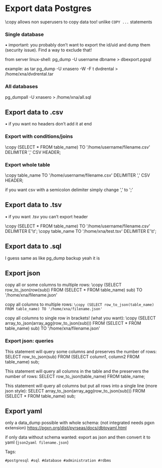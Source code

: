 # Export data Postgres

\\copy allows non superusers to copy data too! unlike `COPY ...` statements

### Single database

• important: you probably don’t want to export the id/uid and dump them (security issue). Find a way to exclude that!

from server linux-shell: pg_dump -U username dbname > dbexport.pgsql

example: as tar
pg_dump -U xnasero -W -F t dvdrental > /home/xna/dvdrental.tar

### All databases

pg_dumpall -U xnasero > /home/xna/all.sql

## Export data to .csv

• if you want no headers don’t add it at end


### Export with conditions/joins

\copy (SELECT * FROM table_name) TO '/home/username/filename.csv' DELIMITER ',' CSV HEADER;

### Export whole table

\copy table_name TO '/home/username/filename.csv' DELIMITER ',' CSV HEADER;

if you want csv with a semicolon delimiter simply change ',’ to ';’

## Export data to .tsv

• if you want .tsv you can’t export header

\copy (SELECT * FROM table_name) TO '/home/username/filename.csv' DELIMITER E'\t';
\copy table_name TO '/home/xna/test.tsv' DELIMITER E'\t';

## Export data to .sql

I guess same as like pg_dump backup yeah it is

## Export json

copy all or some columns to multiple rows:
\copy (SELECT row_to_json(row(sub)) FROM (SELECT * FROM table_name) sub) TO '/home/xna/filename.json'

copy all columns to multiple rows:
`\copy (SELECT row_to_json(table_name) FROM table_name) TO '/home/xna/filename.json'`

copy all columns to single row in brackets! (what you want):
\copy (SELECT array_to_json(array_agg(row_to_json(sub))) FROM (SELECT * FROM table_name) sub) TO '/home/xna/filename.json'


### Export json: queries

This statement will query some columns and preserves the number of rows:
SELECT row_to_json(sub)
  FROM (SELECT column1, column2 FROM table_name) sub;

This statement will query all columns in the table and the preservers the number of rows:
SELECT row_to_json(table_name) FROM table_name;

This statement will query all columns but put all rows into a single line (more json style):
SELECT array_to_json(array_agg(row_to_json(sub)))
  FROM (SELECT * FROM table_name) sub;

## Export yaml

only a data_dump possible with whole schema: (not integrated needs pgxn extension)
https://pgxn.org/dist/pyrseas/docs/dbtoyaml.html

if only data without schema wanted: export as json and then convert it to yaml (`json2yaml filename.json`)

Tags:

    #postgresql #sql #database #administration #rdbms
